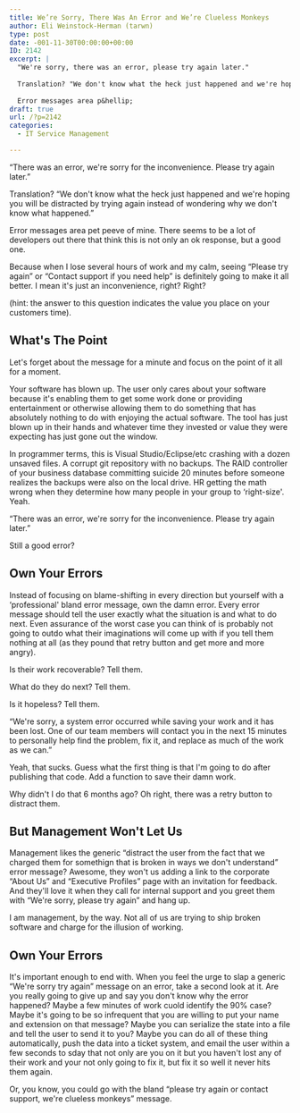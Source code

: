 ```yaml
---
title: We’re Sorry, There Was An Error and We’re Clueless Monkeys
author: Eli Weinstock-Herman (tarwn)
type: post
date: -001-11-30T00:00:00+00:00
ID: 2142
excerpt: |
  "We're sorry, there was an error, please try again later."
  
  Translation? "We don't know what the heck just happened and we're hoping you will be distracted by trying again instead of wondering why we don't know what happened."
  
  Error messages area p&hellip;
draft: true
url: /?p=2142
categories:
  - IT Service Management

---
```

“There was an error, we're sorry for the inconvenience. Please try again later.”

Translation? “We don't know what the heck just happened and we're hoping you will be distracted by trying again instead of wondering why we don't know what happened.”

Error messages area pet peeve of mine. There seems to be a lot of developers out there that think this is not only an ok response, but a good one.

Because when I lose several hours of work and my calm, seeing “Please try again” or “Contact support if you need help” is definitely going to make it all better. I mean it's just an inconvenience, right? Right? 

(hint: the answer to this question indicates the value you place on your customers time).

## What's The Point

Let's forget about the message for a minute and focus on the point of it all for a moment.

Your software has blown up. The user only cares about your software because it's enabling them to get some work done or providing entertainment or otherwise allowing them to do something that has absolutely nothing to do with enjoying the actual software. The tool has just blown up in their hands and whatever time they invested or value they were expecting has just gone out the window.

In programmer terms, this is Visual Studio/Eclipse/etc crashing with a dozen unsaved files. A corrupt git repository with no backups. The RAID controller of your business database committing suicide 20 minutes before someone realizes the backups were also on the local drive. HR getting the math wrong when they determine how many people in your group to &#8216;right-size'. Yeah.

“There was an error, we're sorry for the inconvenience. Please try again later.”

Still a good error?

## Own Your Errors

Instead of focusing on blame-shifting in every direction but yourself with a &#8216;professional' bland error message, own the damn error. Every error message should tell the user exactly what the situation is and what to do next. Even assurance of the worst case you can think of is probably not going to outdo what their imaginations will come up with if you tell them nothing at all (as they pound that retry button and get more and more angry).

Is their work recoverable? Tell them. 

What do they do next? Tell them.

Is it hopeless? Tell them.

“We're sorry, a system error occurred while saving your work and it has been lost. One of our team members will contact you in the next 15 minutes to personally help find the problem, fix it, and replace as much of the work as we can.”

Yeah, that sucks. Guess what the first thing is that I'm going to do after publishing that code. Add a function to save their damn work.

Why didn't I do that 6 months ago? Oh right, there was a retry button to distract them.

## But Management Won't Let Us

Management likes the generic “distract the user from the fact that we charged them for somethign that is broken in ways we don't understand” error message? Awesome, they won't us adding a link to the corporate “About Us” and “Executive Profiles” page with an invitation for feedback. And they'll love it when they call for internal support and you greet them with “We're sorry, please try again” and hang up.

I am management, by the way. Not all of us are trying to ship broken software and charge for the illusion of working. 

## Own Your Errors

It's important enough to end with. When you feel the urge to slap a generic “We're sorry try again” message on an error, take a second look at it. Are you really going to give up and say you don't know why the error happened? Maybe a few minutes of work cuold identify the 90% case? Maybe it's going to be so infrequent that you are willing to put your name and extension on that message? Maybe you can serialize the state into a file and tell the user to send it to you? Maybe you can do all of these thing automatically, push the data into a ticket system, and email the user within a few seconds to sday that not only are you on it but you haven't lost any of their work and your not only going to fix it, but fix it so well it never hits them again.

Or, you know, you could go with the bland “please try again or contact support, we're clueless monkeys” message.